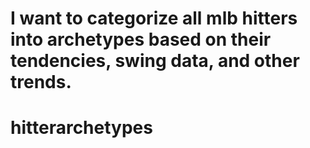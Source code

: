 # I want to categorize all mlb hitters into archetypes based on their tendencies, swing data, and other trends.
# hitterarchetypes
